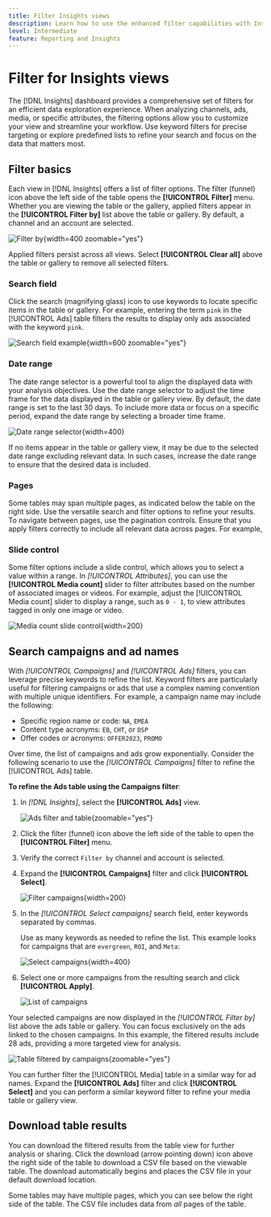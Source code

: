 ```yaml
---
title: Filter Insights views
description: Learn how to use the enhanced filter capabilities with Insights.
level: Intermediate
feature: Reporting and Insights
---
```

# Filter for Insights views

The [!DNL Insights] dashboard provides a comprehensive set of filters for an efficient data exploration experience. When analyzing channels, ads, media, or specific attributes, the filtering options allow you to customize your view and streamline your workflow. Use keyword filters for precise targeting or explore predefined lists to refine your search and focus on the data that matters most.

## Filter basics

Each view in [!DNL Insights] offers a list of filter options. The filter (funnel) icon above the left side of the table opens the **[!UICONTROL Filter]** menu. Whether you are viewing the table or the gallery, applied filters appear in the **[!UICONTROL Filter by]** list above the table or gallery. By default, a channel and an account are selected.

![Filter by](/help/assets/insights-filter-by.png "Filter by"){width=400 zoomable="yes"}

Applied filters persist across all views. Select **[!UICONTROL Clear all]** above the table or gallery to remove all selected filters.

### Search field

Click the search (magnifying glass) icon to use keywords to locate specific items in the table or gallery. For example, entering the term `pink` in the [!UICONTROL Ads] table filters the results to display only ads associated with the keyword `pink`.

![Search field example](/help/assets/insights-search.png "Search for ads with pink"){width=600 zoomable="yes"}

### Date range

The date range selector is a powerful tool to align the displayed data with your analysis objectives. Use the date range selector to adjust the time frame for the data displayed in the table or gallery view. By default, the date range is set to the last 30 days. To include more data or focus on a specific period, expand the date range by selecting a broader time frame.

![Date range selector](/help/assets/insights-date-range.png "Select a date range"){width=400}

If no items appear in the table or gallery view, it may be due to the selected date range excluding relevant data. In such cases, increase the date range to ensure that the desired data is included.

### Pages

Some tables may span multiple pages, as indicated below the table on the right side. Use the versatile search and filter options to refine your results. To navigate between pages, use the pagination controls. Ensure that you apply filters correctly to include all relevant data across pages. For example, 

### Slide control

Some filter options include a slide control, which allows you to select a value within a range. In _[!UICONTROL Attributes]_, you can use the **[!UICONTROL Media count]** slider to filter attributes based on the number of associated images or videos. For example, adjust the [!UICONTROL Media count] slider to display a range, such as `0 - 1`, to view attributes tagged in only one image or video.

![Media count slide control](/help/assets/insights-slide-control.png "Media count 0 to 1"){width=200}

## Search campaigns and ad names

With _[!UICONTROL Campaigns]_ and _[!UICONTROL Ads]_ filters, you can leverage precise keywords to refine the list. Keyword filters are particularly useful for filtering campaigns or ads that use a complex naming convention with multiple unique identifiers. For example, a campaign name may include the following:

- Specific region name or code: `NA`, `EMEA`
- Content type acronyms: `EB`, `CHT`, or `DSP`
- Offer codes or acronyms: `OFFER2023`, `PROMO`

Over time, the list of campaigns and ads grow exponentially. Consider the following scenario to use the _[!UICONTROL Campaigns]_ filter to refine the [!UICONTROL Ads] table.

**To refine the Ads table using the Campaigns filter**:

1. In _[!DNL Insights]_, select the **[!UICONTROL Ads]** view.

   ![Ads filter and table](/help/assets/insights-ads-filter.png "Ads view with filter list"){zoomable="yes"}

1. Click the filter (funnel) icon above the left side of the table to open the **[!UICONTROL Filter]** menu.

1. Verify the correct `Filter by` channel and account is selected.

1. Expand the **[!UICONTROL Campaigns]** filter and click **[!UICONTROL Select]**.

   ![Filter campaigns](/help/assets/insights-filter-campaigns-expand.png "Expand campaigns filter"){width=200}

1. In the _[!UICONTROL Select campaigns]_ search field, enter keywords separated by commas.

   Use as many keywords as needed to refine the list. This example looks for campaigns that are `evergreen`, `ROI`, and `Meta`:

   ![Select campaigns](/help/assets/insights-select-campaigns-keywords.png "Enter keywords to search campaign names"){width=400}

1. Select one or more campaigns from the resulting search and click **[!UICONTROL Apply]**.

   ![List of campaigns](/help/assets/insights-select-campaigns-list.png)

Your selected campaigns are now displayed in the _[!UICONTROL Filter by]_ list above the ads table or gallery. You can focus exclusively on the ads linked to the chosen campaigns. In this example, the filtered results include 28 ads, providing a more targeted view for analysis.

![Table filtered by campaigns](/help/assets/insights-filter-by-campaigns.png "Table with campaigns filter"){zoomable="yes"}

You can further filter the [!UICONTROL Media] table in a similar way for ad names. Expand the **[!UICONTROL Ads]** filter and click **[!UICONTROL Select]** and you can perform a similar keyword filter to refine your media table or gallery view.

## Download table results

You can download the filtered results from the table view for further analysis or sharing. Click the download (arrow pointing down) icon above the right side of the table to download a CSV file based on the viewable table. The download automatically begins and places the CSV file in your default download location.

Some tables may have multiple pages, which you can see below the right side of the table. The CSV file includes data from _all_ pages of the table.
